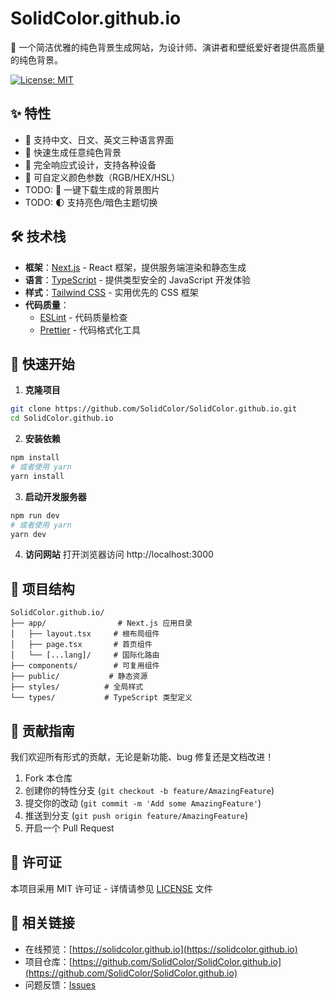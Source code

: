 # SolidColor.github.io

🎨 一个简洁优雅的纯色背景生成网站，为设计师、演讲者和壁纸爱好者提供高质量的纯色背景。

[![License: MIT](https://img.shields.io/badge/License-MIT-yellow.svg)](https://opensource.org/licenses/MIT)

## ✨ 特性

- 🌈 支持中文、日文、英文三种语言界面
- 🎯 快速生成任意纯色背景
- 📱 完全响应式设计，支持各种设备
- 🔧 可自定义颜色参数（RGB/HEX/HSL）
- TODO: 💾 一键下载生成的背景图片
- TODO: 🌓 支持亮色/暗色主题切换

## 🛠️ 技术栈

- **框架**：[Next.js](https://nextjs.org/) - React 框架，提供服务端渲染和静态生成
- **语言**：[TypeScript](https://www.typescriptlang.org/) - 提供类型安全的 JavaScript 开发体验
- **样式**：[Tailwind CSS](https://tailwindcss.com/) - 实用优先的 CSS 框架
- **代码质量**：
  - [ESLint](https://eslint.org/) - 代码质量检查
  - [Prettier](https://prettier.io/) - 代码格式化工具

## 🚀 快速开始

1. **克隆项目**
```bash
git clone https://github.com/SolidColor/SolidColor.github.io.git
cd SolidColor.github.io
```

2. **安装依赖**
```bash
npm install
# 或者使用 yarn
yarn install
```

3. **启动开发服务器**
```bash
npm run dev
# 或者使用 yarn
yarn dev
```

4. **访问网站**
打开浏览器访问 http://localhost:3000

## 📂 项目结构

```
SolidColor.github.io/
├── app/                # Next.js 应用目录
│   ├── layout.tsx     # 根布局组件
│   ├── page.tsx       # 首页组件
│   └── [...lang]/     # 国际化路由
├── components/        # 可复用组件
├── public/           # 静态资源
├── styles/          # 全局样式
└── types/           # TypeScript 类型定义
```

## 🤝 贡献指南

我们欢迎所有形式的贡献，无论是新功能、bug 修复还是文档改进！

1. Fork 本仓库
2. 创建你的特性分支 (`git checkout -b feature/AmazingFeature`)
3. 提交你的改动 (`git commit -m 'Add some AmazingFeature'`)
4. 推送到分支 (`git push origin feature/AmazingFeature`)
5. 开启一个 Pull Request

## 📝 许可证

本项目采用 MIT 许可证 - 详情请参见 [LICENSE](LICENSE) 文件

## 🔗 相关链接

- 在线预览：[https://solidcolor.github.io](https://solidcolor.github.io)
- 项目仓库：[https://github.com/SolidColor/SolidColor.github.io](https://github.com/SolidColor/SolidColor.github.io)
- 问题反馈：[Issues](https://github.com/SolidColor/SolidColor.github.io/issues)
